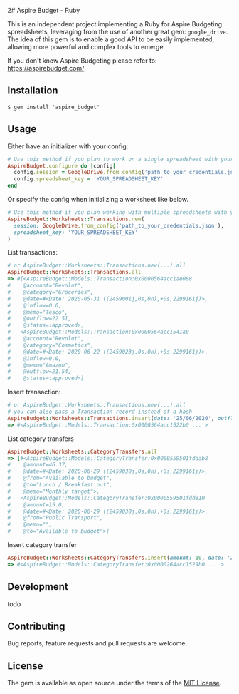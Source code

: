 2# Aspire Budget - Ruby 

This is an independent project implementing a Ruby  for Aspire Budgeting spreadsheets, leveraging from the use of another great gem: `google_drive`.  
The idea of this gem is to enable a good API to be easily implemented, allowing more powerful and complex tools to emerge.

If you don't know Aspire Budgeting please refer to: https://aspirebudget.com/

## Installation

```
$ gem install 'aspire_budget'
```

## Usage

Either have an initializer with your config:
```ruby
# Use this method if you plan to work on a single spreadsheet with your application
AspireBudget.configure do |config|
  config.session = GoogleDrive.from_config('path_to_your_credentials.json')
  config.spreadsheet_key = 'YOUR_SPREADSHEET_KEY'
end
```

Or specify the config when initializing a worksheet like below.
```ruby
# Use this method if you plan working with multiple spreadsheets with your application
AspireBudget::Worksheets::Transactions.new(
  session: GoogleDrive.from_config('path_to_your_credentials.json'),
  spreadsheet_key: 'YOUR_SPREADSHEET_KEY'
)
```

List transactions:
```ruby
# or AspireBudget::Worksheets::Transactions.new(...).all
AspireBudget::Worksheets::Transactions.all
=> #[<AspireBudget::Models::Transaction:0x0000564acc1ae088
#    @account="Revolut",
#    @category="Groceries",
#    @date=#<Date: 2020-05-31 ((2459001j,0s,0n),+0s,2299161j)>,
#    @inflow=0.0,
#    @memo="Tesco",
#    @outflow=22.51,
#    @status=:approved>,
#   <AspireBudget::Models::Transaction:0x0000564acc1541a0
#    @account="Revolut",
#    @category="Cosmetics",
#    @date=#<Date: 2020-06-22 ((2459023j,0s,0n),+0s,2299161j)>,
#    @inflow=0.0,
#    @memo="Amazon",
#    @outflow=21.54,
#    @status=:approved>]
```

Insert transaction:
```ruby
# or AspireBudget::Worksheets::Transactions.new(...).all
# you can also pass a Transaction record instead of a hash
AspireBudget::Worksheets::Transactions.insert(date: '25/06/2020', outflow: 10.0, inflow: 12.0, category: 'test', account: 'AIB', memo: 'ruby', status: :pending)
=> #<AspireBudget::Models::Transaction:0x0000564acc1522b0 ... >
```

List category transfers
```ruby
AspireBudget::Worksheets::CategoryTransfers.all
=> [#<AspireBudget::Models::CategoryTransfer:0x0000559501fddab8
#    @amount=46.37,
#    @date=#<Date: 2020-06-29 ((2459030j,0s,0n),+0s,2299161j)>,
#    @from="Available to budget",
#    @to="Lunch / Breakfast out",
#    @memo="Monthly target">,
#   <AspireBudget::Models::CategoryTransfer:0x0000559501fdd810
#    @amount=15.0,
#    @date=#<Date: 2020-06-29 ((2459030j,0s,0n),+0s,2299161j)>,
#    @from="Public Transport",
#    @memo="",
#    @to="Available to budget">]
```

Insert category transfer
```ruby
AspireBudget::Worksheets::CategoryTransfers.insert(amount: 10, date: '25/06/2020', from: 'Available to budget', to: 'Cosmetics', memo: 'test')
=> #<AspireBudget::Models::CategoryTransfer:0x0000264acc1529b0 ... >
```


## Development

todo

## Contributing

Bug reports, feature requests and pull requests are welcome.


## License

The gem is available as open source under the terms of the [MIT License](https://opensource.org/licenses/MIT).
